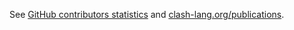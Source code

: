 See [GitHub contributors statistics](https://github.com/clash-lang/clash-compiler/graphs/contributors) and [clash-lang.org/publications](https://clash-lang.org/publications/).
